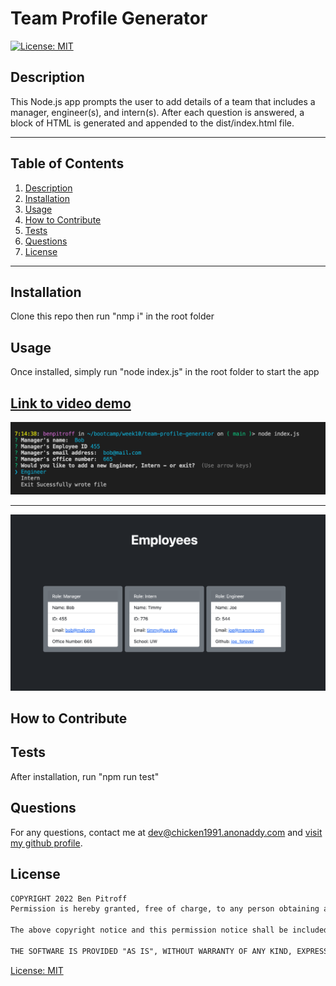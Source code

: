 # Team Profile Generator

   [![License: MIT](https://img.shields.io/badge/License-MIT-yellow.svg)](https://opensource.org/licenses/MIT)

  ## Description
  This Node.js app prompts the user to add details of a team that includes a manager, engineer(s), and intern(s). After each question is answered, a block of HTML is generated and appended to the dist/index.html file.

  * * * * * *


  ## Table of Contents
  1. [Description](#Description)
  2. [Installation](#Installation)
  3. [Usage](#Usage)
  4. [How to Contribute](#contribute)
  5. [Tests](#Tests)
  6. [Questions](#questions)
  7. [License](#License)

  * * * * * *

  <a name="Installation"></a>
  ## Installation
  Clone this repo then run "nmp i" in the root folder

  <a name="Usage"></a>
  ## Usage
  Once installed, simply run "node index.js" in the root folder to start the app

  ## [Link to video demo](https://drive.google.com/file/d/1igTeZlXTQQHtQo3k4e8jN_BfxQODx0fx/view)

  ![demo1](./assets/images/demo1.png)

  * * * * * 

  ![demo2](./assets/images/demo2.png)

  
  <a name="Contribute"></a>
  ## How to Contribute
  

  <a name="Tests"></a>
  ## Tests
  After installation, run "npm  run test"

  <a name="questions"></a>
  ## Questions
  For any questions, contact me at dev@chicken1991.anonaddy.com and [visit my github profile](https://github.com/chicken1991).

  <a name="License"></a>
  ## License


```md
COPYRIGHT 2022 Ben Pitroff
Permission is hereby granted, free of charge, to any person obtaining a copy of this software and associated documentation files (the "Software"), to deal in the Software without restriction, including without limitation the rights to use, copy, modify, merge, publish, distribute, sublicense, and/or sell copies of the Software, and to permit persons to whom the Software is furnished to do so, subject to the following conditions:

The above copyright notice and this permission notice shall be included in all copies or substantial portions of the Software.

THE SOFTWARE IS PROVIDED "AS IS", WITHOUT WARRANTY OF ANY KIND, EXPRESS OR IMPLIED, INCLUDING BUT NOT LIMITED TO THE WARRANTIES OF MERCHANTABILITY, FITNESS FOR A PARTICULAR PURPOSE AND NONINFRINGEMENT. IN NO EVENT SHALL THE AUTHORS OR COPYRIGHT HOLDERS BE LIABLE FOR ANY CLAIM, DAMAGES OR OTHER LIABILITY, WHETHER IN AN ACTION OF CONTRACT, TORT OR OTHERWISE, ARISING FROM, OUT OF OR IN CONNECTION WITH THE SOFTWARE OR THE USE OR OTHER DEALINGS IN THE SOFTWARE.
```        


[License: MIT](https://opensource.org/licenses/MIT)
